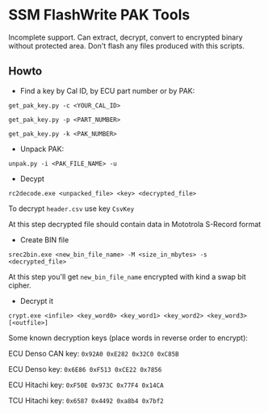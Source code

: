 # SSM FlashWrite PAK Tools

Incomplete support. Can extract, decrypt, convert to encrypted binary without protected area. Don't flash any files produced with this scripts.

## Howto

* Find a key by Cal ID, by ECU part number or by PAK:

`get_pak_key.py -c <YOUR_CAL_ID>`

`get_pak_key.py -p <PART_NUMBER>`

`get_pak_key.py -k <PAK_NUMBER>`

* Unpack PAK:

`unpak.py -i <PAK_FILE_NAME> -u`

* Decypt

`rc2decode.exe <unpacked_file> <key> <decrypted_file>`

To decrypt `header.csv` use key `CsvKey`

At this step decrypted file should contain data in Mototrola S-Record format

* Create BIN file

`srec2bin.exe <new_bin_file_name> -M <size_in_mbytes> -s <decrypted_file>`

At this step you'll get `new_bin_file_name` encrypted with kind a swap bit cipher.

* Decrypt it

`crypt.exe <infile> <key_word0> <key_word1> <key_word2> <key_word3> [<outfile>]`

Some known decryption keys (place words in reverse order to encrypt):

ECU Denso CAN key: `0x92A0 0xE282 0x32C0 0xC85B`

ECU Denso key: `0x6E86 0xF513 0xCE22 0x7856`

ECU Hitachi key: `0xF50E 0x973C 0x77F4 0x14CA`

TCU Hitachi key: `0x6587 0x4492 0xa8b4 0x7bf2`
